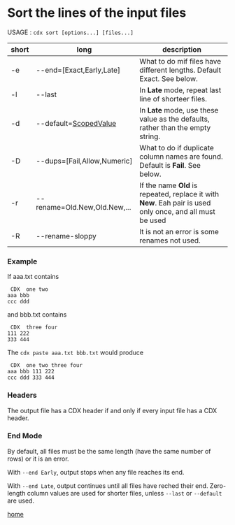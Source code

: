 # Sort the lines of the input files

USAGE : `cdx sort [options...] [files...]`

|short|long|description|
|---|---|---|
| -e | --end=[Exact,Early,Late]| What to do mif files have different lengths. Default Exact. See below.|
| -l | --last | In **Late** mode, repeat last line of shorteer files. |
| -d | --default=[ScopedValue](NamedColumns.md) | In **Late** mode, use these value as the defaults, rather than the empty string. |
|-D|--dups=[Fail,Allow,Numeric] | What to do if duplicate column names are found. Default is **Fail**. See below. |
|-r|--rename=Old.New,Old.New,...| If the name **Old** is repeated, replace it with **New**. Eah pair is used only once, and all must be used|
|-R|--rename-sloppy|It is not an error is some renames not used.|

### Example
If aaa.txt contains
```
 CDX  one two
aaa bbb
ccc ddd
```
and bbb.txt contains
```
 CDX  three four
111 222
333 444
```
The `cdx paste aaa.txt bbb.txt` would produce
```
 CDX  one two three four
aaa bbb 111 222
ccc ddd 333 444
```

### Headers

The output file has a CDX header if and only if every input file has a CDX header.

### End Mode

By default, all files must be the same length (have the same number of rows) or it is an error.

With `--end Early`, output stops when any file reaches its end.

With `--end Late`, output continues until all files have reched their end. Zero-length column values are used for shorter files, unless `--last` or `--default` are used.

[home](README.md)
